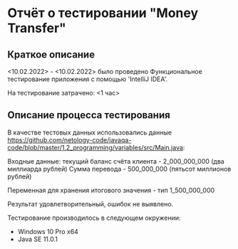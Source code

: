 
# Отчёт о тестировании  "Money Transfer"

## Краткое описание

<10.02.2022> - <10.02.2022> было проведено Функциональное тестирование приложения c помощью 'IntelliJ IDEA'.

На тестирование затрачено: <1 час>


## Описание процесса тестирования

В качестве тестовых данных использовались данные <https://github.com/netology-code/javaqa-code/blob/master/1.2_programming/variables/src/Main.java>:

Входные данные:
текущий баланс счёта клиента - 2_000_000_000 (два миллиарда рублей)
Сумма перевода - 500_000_000 (пятьсот миллионов рублей)

Переменная для хранения итогового значения - тип 1_500_000_000 

Результат удовлетворительный, ошибок не выявлено.

Тестирование производилось в следующем окружении:
* Windows 10 Pro x64
* Java SE 11.0.1